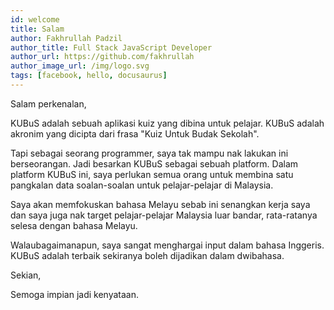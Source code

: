 ```yaml
---
id: welcome
title: Salam
author: Fakhrullah Padzil
author_title: Full Stack JavaScript Developer
author_url: https://github.com/fakhrullah
author_image_url: /img/logo.svg
tags: [facebook, hello, docusaurus]
---
```


Salam perkenalan,

KUBuS adalah sebuah aplikasi kuiz yang dibina untuk pelajar. 
KUBuS adalah akronim yang dicipta dari frasa "Kuiz Untuk Budak Sekolah".

Tapi sebagai seorang programmer, saya tak mampu nak lakukan ini berseorangan.
Jadi besarkan KUBuS sebagai sebuah platform.
Dalam platform KUBuS ini, saya perlukan semua orang untuk membina satu pangkalan data soalan-soalan 
untuk pelajar-pelajar di Malaysia.

Saya akan memfokuskan bahasa Melayu sebab ini senangkan kerja saya dan saya juga nak target 
pelajar-pelajar Malaysia luar bandar, rata-ratanya selesa dengan bahasa Melayu.

Walaubagaimanapun, saya sangat menghargai input dalam bahasa Inggeris. KUBuS adalah terbaik sekiranya boleh
dijadikan dalam dwibahasa.

Sekian,

Semoga impian jadi kenyataan.
